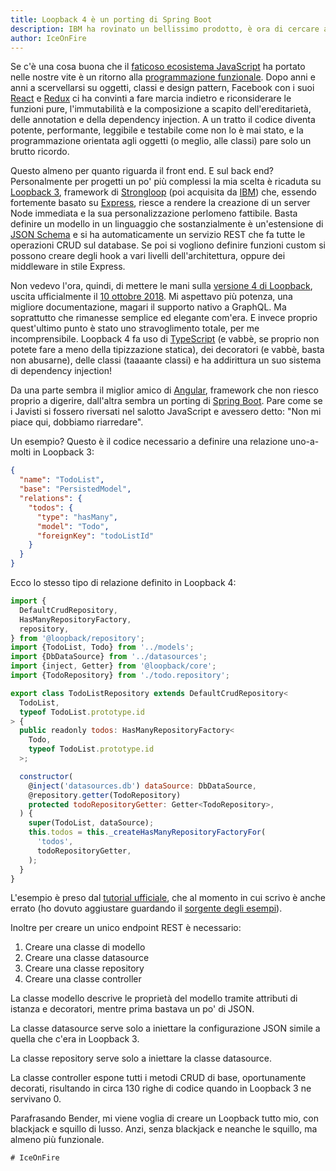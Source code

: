 ```yaml
---
title: Loopback 4 è un porting di Spring Boot
description: IBM ha rovinato un bellissimo prodotto, è ora di cercare altrove.
author: IceOnFire
---
```


Se c'è una cosa buona che il [faticoso ecosistema JavaScript](https://medium.com/@ericclemmons/javascript-fatigue-48d4011b6fc4) ha portato nelle nostre vite è un ritorno alla [programmazione funzionale](https://codeburst.io/functional-programming-in-javascript-e57e7e28c0e5). Dopo anni e anni a scervellarsi su oggetti, classi e design pattern, Facebook con i suoi [React](https://reactjs.org/) e [Redux](https://redux.js.org/) ci ha convinti a fare marcia indietro e riconsiderare le funzioni pure, l'immutabilità e la composizione a scapito dell'ereditarietà, delle annotation e della dependency injection. A un tratto il codice diventa potente, performante, leggibile e testabile come non lo è mai stato, e la programmazione orientata agli oggetti (o meglio, alle classi) pare solo un brutto ricordo.

Questo almeno per quanto riguarda il front end. E sul back end? Personalmente per progetti un po' più complessi la mia scelta è ricaduta su [Loopback 3](https://loopback.io/), framework di [Strongloop](https://strongloop.com/) (poi acquisita da [IBM](https://www.ibm.com/)) che, essendo fortemente basato su [Express](https://expressjs.com/), riesce a rendere la creazione di un server Node immediata e la sua personalizzazione perlomeno fattibile. Basta definire un modello in un linguaggio che sostanzialmente è un'estensione di [JSON Schema](https://json-schema.org/) e si ha automaticamente un servizio REST che fa tutte le operazioni CRUD sul database. Se poi si vogliono definire funzioni custom si possono creare degli hook a vari livelli dell'architettura, oppure dei middleware in stile Express.

Non vedevo l'ora, quindi, di mettere le mani sulla [versione 4 di Loopback](http://v4.loopback.io/), uscita ufficialmente il [10 ottobre 2018](https://strongloop.com/strongblog/loopback-4-ga). Mi aspettavo più potenza, una migliore documentazione, magari il supporto nativo a GraphQL. Ma soprattutto che rimanesse semplice ed elegante com'era. E invece proprio quest'ultimo punto è stato uno stravoglimento totale, per me incomprensibile. Loopback 4 fa uso di [TypeScript](https://www.typescriptlang.org/) (e vabbè, se proprio non potete fare a meno della tipizzazione statica), dei decoratori (e vabbè, basta non abusarne), delle classi (taaaante classi) e ha addirittura un suo sistema di dependency injection!

Da una parte sembra il miglior amico di [Angular](https://angular.io/), framework che non riesco proprio a digerire, dall'altra sembra un porting di [Spring Boot](http://spring.io/projects/spring-boot). Pare come se i Javisti si fossero riversati nel salotto JavaScript e avessero detto: "Non mi piace qui, dobbiamo riarredare".

Un esempio? Questo è il codice necessario a definire una relazione uno-a-molti in Loopback 3:

```json
{
  "name": "TodoList",
  "base": "PersistedModel",
  "relations": {
    "todos": {
      "type": "hasMany",
      "model": "Todo",
      "foreignKey": "todoListId"
    }
  }
}
```

Ecco lo stesso tipo di relazione definito in Loopback 4:

```js
import {
  DefaultCrudRepository,
  HasManyRepositoryFactory,
  repository,
} from '@loopback/repository';
import {TodoList, Todo} from '../models';
import {DbDataSource} from '../datasources';
import {inject, Getter} from '@loopback/core';
import {TodoRepository} from './todo.repository';

export class TodoListRepository extends DefaultCrudRepository<
  TodoList,
  typeof TodoList.prototype.id
> {
  public readonly todos: HasManyRepositoryFactory<
    Todo,
    typeof TodoList.prototype.id
  >;

  constructor(
    @inject('datasources.db') dataSource: DbDataSource,
    @repository.getter(TodoRepository)
    protected todoRepositoryGetter: Getter<TodoRepository>,
  ) {
    super(TodoList, dataSource);
    this.todos = this._createHasManyRepositoryFactoryFor(
      'todos',
      todoRepositoryGetter,
    );
  }
}
```

L'esempio è preso dal [tutorial ufficiale](https://loopback.io/doc/en/lb4/todo-list-tutorial-repository.html), che al momento in cui scrivo è anche errato (ho dovuto aggiustare guardando il [sorgente degli esempi](https://github.com/strongloop/loopback-next/blob/master/examples/todo-list/src/repositories/todo-list.repository.ts)).

Inoltre per creare un unico endpoint REST è necessario:

1. Creare una classe di modello
2. Creare una classe datasource
3. Creare una classe repository
4. Creare una classe controller

La classe modello descrive le proprietà del modello tramite attributi di istanza e decoratori, mentre prima bastava un po' di JSON.

La classe datasource serve solo a iniettare la configurazione JSON simile a quella che c'era in Loopback 3.

La classe repository serve solo a iniettare la classe datasource.

La classe controller espone tutti i metodi CRUD di base, oportunamente decorati, risultando in circa 130 righe di codice quando in Loopback 3 ne servivano 0.

Parafrasando Bender, mi viene voglia di creare un Loopback tutto mio, con blackjack e squillo di lusso. Anzi, senza blackjack e neanche le squillo, ma almeno più funzionale.

```
# IceOnFire
```
